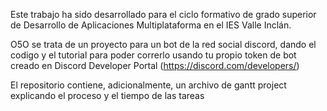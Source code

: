 Este trabajo ha sido desarrollado para el ciclo formativo de grado superior de Desarrollo de Aplicaciones Multiplataforma en el IES Valle Inclán.

O5O se trata de un proyecto para un bot de la red social discord, dando el codigo y el tutorial para poder correrlo usando tu propio token de bot creado en Discord Developer Portal
(https://discord.com/developers/)

El repositorio contiene, adicionalmente, un archivo de gantt project explicando el proceso y el tiempo de las tareas
